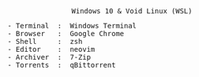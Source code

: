 <pre align="center">Windows 10 & Void Linux (WSL)</pre>
<pre>
- Terminal  :  Windows Terminal
- Browser   :  Google Chrome
- Shell     :  zsh
- Editor    :  neovim
- Archiver  :  7-Zip
- Torrents  :  qBittorrent
</pre>
